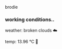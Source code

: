 brodie

<!--weather_start-->
### working conditions..

weather: broken clouds ☁️

temp: 13.96 °C 👕

<!--weather_end-->
